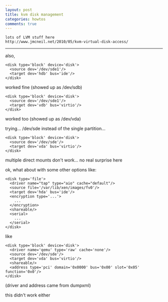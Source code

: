```yaml
---
layout: post
title: kvm disk management
categories: howtos
comments: true
---
```


    lots of LVM stuff here
    http://www.jmcneil.net/2010/05/kvm-virtual-disk-access/

---

also,

    <disk type='block' device='disk'>
      <source dev='/dev/sde1'/>
      <target dev='hdb' bus='ide'/>
    </disk>

worked fine (showed up as /dev/sdb)

    <disk type='block' device='disk'>
      <source dev='/dev/sde1'/>
      <target dev='vdb' bus='virtio'/>
    </disk>

worked too (showed up as /dev/vda)

trying... /dev/sde instead of the single partition...

    <disk type='block' device='disk'>
      <source dev='/dev/sde'/>
      <target dev='vda' bus='virtio'/>
    </disk>

multiple direct mounts don't work... no real surprise here

ok, what about with some other options like:

    <disk type='file'>
      <driver name="tap" type="aio" cache="default"/>
      <source file='/var/lib/xen/images/fv0'/>
      <target dev='hda' bus='ide'/>
      <encryption type='...'>
        ...
      </encryption>
      <shareable/>
      <serial>
        ...
      </serial>
    </disk>

like 

    <disk type='block' device='disk'>
      <driver name='qemu' type='raw' cache='none'/>
      <source dev='/dev/sde'/>
      <target dev='vda' bus='virtio'/>
      <shareable/>
      <address type='pci' domain='0x0000' bus='0x00' slot='0x05' function='0x0'/>
    </disk>

(driver and address came from dumpxml)

this didn't work either
